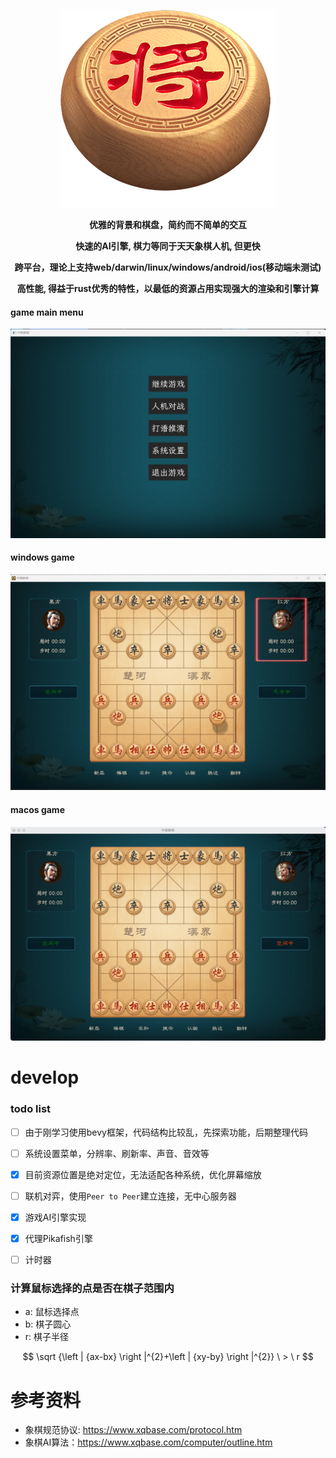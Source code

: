 
<div align=center>

![LOGO](./assets/image/cover.png)

**优雅的背景和棋盘，简约而不简单的交互**

**快速的AI引擎, 棋力等同于天天象棋人机, 但更快**

**跨平台，理论上支持web/darwin/linux/windows/android/ios(移动端未测试)**

**高性能, 得益于rust优秀的特性，以最低的资源占用实现强大的渲染和引擎计算**

</div>

#### game main menu
![游戏菜单](./docs/doc_menu.png)

#### windows game
![Windows](./docs/doc_ai_game.png)


#### macos game
![Mac OS](./docs/mac_game.jpeg)
<!-- ![推演打谱](./docs/doc_deduce_game.png) -->
<!-- ![系统设置](./docs/doc_setting.png) -->


# develop

### todo list

- [ ] 由于刚学习使用bevy框架，代码结构比较乱，先探索功能，后期整理代码
- [ ] 系统设置菜单，分辨率、刷新率、声音、音效等
- [x] 目前资源位置是绝对定位，无法适配各种系统，优化屏幕缩放
- [ ] 联机对弈，使用`Peer to Peer`建立连接，无中心服务器
- [x] 游戏AI引擎实现
- [x] 代理Pikafish引擎
- [ ] 计时器


### 计算鼠标选择的点是否在棋子范围内
- a: 鼠标选择点
- b: 棋子圆心
- r: 棋子半径

$$ \sqrt {\left | {ax-bx} \right |^{2}+\left | {xy-by} \right |^{2}} \ > \ r $$


# 参考资料

- 象棋规范协议: https://www.xqbase.com/protocol.htm
- 象棋AI算法：https://www.xqbase.com/computer/outline.htm
